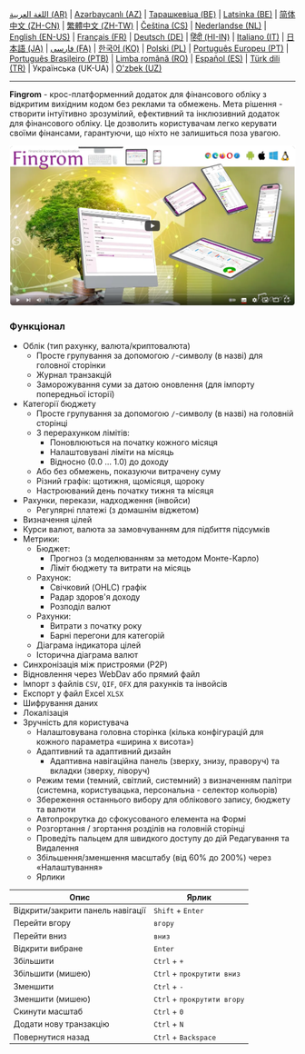 [اللغة العربية (AR)](./about_ar.md) |
[Azərbaycanlı (AZ)](./about_az.md) |
[Тарашкевіца (BE)](./about_be.md) |
[Latsinka (BE)](./about_be_EU.md) |
[简体中文 (ZH-CN)](./about_zh.md) |
[繁體中文 (ZH-TW)](./about_zh_TW.md) |
[Čeština (CS)](./about_cs.md) |
[Nederlandse (NL)](./about_nl.md) |
[English (EN-US)](./about_en.md) |
[Français (FR)](./about_fr.md) |
[Deutsch (DE)](./about_de.md) |
[हिंदी (HI-IN)](./about_hi.md) |
[Italiano (IT)](./about_it.md) |
[日本語 (JA)](./about_ja.md) |
[فارسی (FA)](./about_fa.md) |
[한국어 (KO)](./about_ko.md) |
[Polski (PL)](./about_pl.md) |
[Português Europeu (PT)](./about_pt.md) |
[Português Brasileiro (PTB)](./about_pt_BR.md) |
[Limba română (RO)](./about_ro.md) |
[Español (ES)](./about_es.md) |
[Türk dili (TR)](./about_tr.md) |
Українська (UK-UA) |
[O'zbek (UZ)](./about_uz.md)

---

**Fingrom** - крос-платформенний додаток для фінансового обліку з відкритим вихідним кодом без реклами та обмежень.
Мета рішення - створити інтуїтивно зрозумілий, ефективний та інклюзивний додаток для фінансового обліку. 
Це дозволить користувачам легко керувати своїми фінансами, гарантуючи, що ніхто не залишиться поза увагою.

[![Подивіться відео](../images/presentation_en.png)](https://youtu.be/sNTbpILLsOw)

### Функціонал
- Облік (тип рахунку, валюта/криптовалюта)
  - Просте групування за допомогою `/`-символу (в назві) для головної сторінки
  - Журнал транзакцій
  - Заморожування суми за датою оновлення (для імпорту попередньої історії)
- Категорії бюджету
  - Просте групування за допомогою `/`-символу (в назві) на головній сторінці
  - З перерахунком лімітів:
    - Поновлюються на початку кожного місяця
    - Налаштовувані ліміти на місяць
    - Відносно (0.0 ... 1.0) до доходу
  - Або без обмежень, показуючи витрачену суму
  - Різний графік: щотижня, щомісяця, щороку
  - Настроюваний день початку тижня та місяця
- Рахунки, перекази, надходження (інвойси)
  - Регулярні платежі (з домашнім віджетом)
- Визначення цілей
- Курси валют, валюта за замовчуванням для підбиття підсумків
- Метрики: 
  - Бюджет:
    - Прогноз (з моделюванням за методом Монте-Карло)
    - Ліміт бюджету та витрати на місяць
  - Рахунок:
    - Свічковий (OHLC) графік
    - Радар здоров'я доходу
    - Розподіл валют
  - Рахунки:
    - Витрати з початку року
    - Барні перегони для категорій
  - Діаграма індикатора цілей
  - Історична діаграма валют
- Синхронізація між пристроями (P2P) 
- Відновлення через WebDav або прямий файл
- Імпорт з файлів `CSV`, `QIF`, `OFX` для рахунків та інвойсів
- Експорт у файл Excel `XLSX`
- Шифрування даних
- Локалізація
- Зручність для користувача
  - Налаштовувана головна сторінка (кілька конфігурацій для кожного параметра «ширина х висота»)
  - Адаптивний та адаптивний дизайн
    - Адаптивна навігаційна панель (зверху, знизу, праворуч) та вкладки (зверху, ліворуч)
  - Режим теми (темний, світлий, системний) з визначенням палітри (системна, користувацька, персональна - селектор кольорів)
  - Збереження останнього вибору для облікового запису, бюджету та валюти
  - Автопрокрутка до сфокусованого елемента на Формі
  - Розгортання / згортання розділів на головній сторінці
  - Проведіть пальцем для швидкого доступу до дій Редагування та Видалення
  - Збільшення/зменшення масштабу (від 60% до 200%) через «Налаштування»
  - Ярлики

| Опис                               | Ярлик                          |
| ---------------------------------- | ------------------------------ |
| Відкрити/закрити панель навігації  | `Shift` + `Enter`              |
| Перейти вгору                      | `вгору`                        |
| Перейти вниз                       | `вниз`                         |
| Відкрити вибране                   | `Enter`                        |
| Збільшити                          | `Ctrl` + `+`                   |
| Збільшити (мишею)                  | `Ctrl` + `прокрутити вниз`     |
| Зменшити                           | `Ctrl` + `-`                   |
| Зменшити (мишею)                   | `Ctrl` + `прокрутити вгору`    |
| Скинути масштаб                    | `Ctrl` + `0`                   |
| Додати нову транзакцію             | `Ctrl` + `N`                   |
| Повернутися назад                  | `Ctrl` + `Backspace`           |
<!--
| Редагувати вибраний елемент        | `Ctrl` + `E`                   |
| Видалити вибраний елемент          | `Ctrl` + `D`                   |
-->
